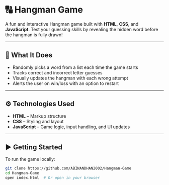 # 🔠 Hangman Game

A fun and interactive Hangman game built with **HTML**, **CSS**, and **JavaScript**. Test your guessing skills by revealing the hidden word before the hangman is fully drawn!

---

## 🧩 What It Does

- Randomly picks a word from a list each time the game starts  
- Tracks correct and incorrect letter guesses  
- Visually updates the hangman with each wrong attempt  
- Alerts the user on win/loss with an option to restart

---

## ⚙️ Technologies Used

- **HTML** – Markup structure  
- **CSS** – Styling and layout  
- **JavaScript** – Game logic, input handling, and UI updates

---

## ▶️ Getting Started

To run the game locally:

```bash
git clone https://github.com/ABINANDHAN2002/Hangman-Game
cd Hangman-Game
open index.html  # Or open in your browser
